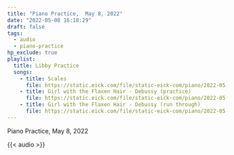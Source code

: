 ```yaml
---
title: "Piano Practice,  May 8, 2022"
date: "2022-05-08 16:18:29"
draft: false
tags:
  - audio
  - piano-practice
hp_exclude: true
playlist:
  title: Libby Practice
  songs:
    - title: Scales
      file: https://static.eick.com/file/static-eick-com/piano/2022-05-08-001.mp3
    - title: Girl with the Flaxen Hair - Debussy (practice)
      file: https://static.eick.com/file/static-eick-com/piano/2022-05-08-002.mp3
    - title: Girl with the Flaxen Hair - Debussy (run through)
      file: https://static.eick.com/file/static-eick-com/piano/2022-05-08-003.mp3
---
```


Piano Practice, May 8, 2022

<!--more-->

{{< audio >}}
